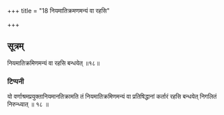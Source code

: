 +++
title = "18 नियमातिक्रमणमन्यं वा रहसि"

+++
## सूत्रम्
नियमातिक्रमिणमन्यं वा रहसि बन्धयेत् ॥१८॥  
### टिप्पनी
यो वर्णाश्रमप्रयुक्तानियमानतिक्रामति तं नियमातिक्रमिणमन्यं वा प्रतिषिद्धानां कर्तारं रहसि बन्धयेत् निगलितं निरुन्ध्यात् ॥ १८ ॥  
